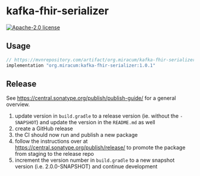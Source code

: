 # kafka-fhir-serializer

[![Apache-2.0 license](https://img.shields.io/badge/license-Apache%202.0-blue.svg)](https://opensource.org/licenses/Apache-2.0)

## Usage

```groovy
// https://mvnrepository.com/artifact/org.miracum/kafka-fhir-serializer
implementation "org.miracum:kafka-fhir-serializer:1.0.1"
```

## Release

See <https://central.sonatype.org/publish/publish-guide/> for a general overview.

1. update version in `build.gradle` to a release version (ie. without the `-SNAPSHOT`) and update the version in the `README.md` as well
1. create a GitHub release
1. the CI should now run and publish a new package
1. follow the instructions over at <https://central.sonatype.org/publish/release/> to promote the package from staging to the release repo
1. increment the version number in `build.gradle` to a new snapshot version (i.e. 2.0.0-SNAPSHOT) and continue development
